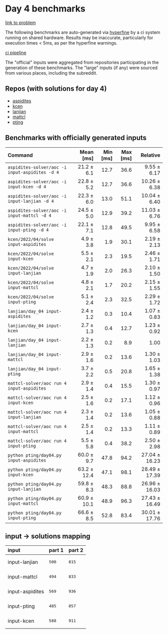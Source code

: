 # Day 4 benchmarks

[link to problem](http://adventofcode.com/2022/day/4)

The following benchmarks are auto-generated via [hyperfine](https://github.com/sharkdp/hyperfine) by a ci system running on shared hardware. Results may be inaccurate, particularly for execution times < 5ms, as per the hyperfine warnings.

[ci pipeline](http://ci.papercode.net:8080/teams/aoc2022/pipelines/aoc-compare-2022)

The "official" inputs were aggregated from repositories participating in the generation of these benchmarks. The "large" inputs (if any) were sourced from various places, including the subreddit.

## Repos (with solutions for day 4)


- [aspidites](https://github.com/aspidites/aoc2022)
- [kcen](https://github.com/kcen/AdventOfCode)
- [lanjian](https://github.com/LanJian/aoc-2022)
- [mattcl](https://github.com/mattcl/aoc2022)
- [pting](https://github.com/pting/aoc2022)

## Benchmarks with officially generated inputs
| Command | Mean [ms] | Min [ms] | Max [ms] | Relative |
|:---|---:|---:|---:|---:|
| `aspidites-solver/aoc -i input-aspidites -d 4` | 21.2 ± 6.1 | 12.7 | 36.6 | 9.55 ± 6.17 |
| `aspidites-solver/aoc -i input-kcen -d 4` | 22.8 ± 5.2 | 12.7 | 36.6 | 10.26 ± 6.38 |
| `aspidites-solver/aoc -i input-lanjian -d 4` | 22.3 ± 6.0 | 13.0 | 51.1 | 10.04 ± 6.40 |
| `aspidites-solver/aoc -i input-mattcl -d 4` | 24.5 ± 5.0 | 12.9 | 39.2 | 11.03 ± 6.76 |
| `aspidites-solver/aoc -i input-pting -d 4` | 22.1 ± 7.1 | 12.8 | 49.5 | 9.95 ± 6.58 |
| `kcen/2022/04/solve input-aspidites` | 4.9 ± 3.8 | 1.9 | 30.1 | 2.19 ± 2.13 |
| `kcen/2022/04/solve input-kcen` | 5.5 ± 2.1 | 2.3 | 19.5 | 2.46 ± 1.71 |
| `kcen/2022/04/solve input-lanjian` | 4.7 ± 1.9 | 2.0 | 26.3 | 2.10 ± 1.50 |
| `kcen/2022/04/solve input-mattcl` | 4.8 ± 2.1 | 1.7 | 20.2 | 2.15 ± 1.55 |
| `kcen/2022/04/solve input-pting` | 5.1 ± 2.4 | 2.3 | 32.5 | 2.29 ± 1.72 |
| `lanjian/day_04 input-aspidites` | 2.4 ± 1.2 | 0.3 | 10.4 | 1.07 ± 0.83 |
| `lanjian/day_04 input-kcen` | 2.7 ± 1.3 | 0.4 | 12.7 | 1.23 ± 0.92 |
| `lanjian/day_04 input-lanjian` | 2.2 ± 1.3 | 0.2 | 8.9 | 1.00 |
| `lanjian/day_04 input-mattcl` | 2.9 ± 1.6 | 0.2 | 13.6 | 1.30 ± 1.03 |
| `lanjian/day_04 input-pting` | 3.7 ± 2.2 | 0.5 | 20.8 | 1.65 ± 1.38 |
| `mattcl-solver/aoc run 4 input-aspidites` | 2.9 ± 1.4 | 0.4 | 15.5 | 1.30 ± 0.97 |
| `mattcl-solver/aoc run 4 input-kcen` | 2.5 ± 1.6 | 0.2 | 17.1 | 1.12 ± 0.96 |
| `mattcl-solver/aoc run 4 input-lanjian` | 2.3 ± 1.4 | 0.2 | 13.6 | 1.05 ± 0.88 |
| `mattcl-solver/aoc run 4 input-mattcl` | 2.5 ± 1.4 | 0.2 | 13.3 | 1.11 ± 0.89 |
| `mattcl-solver/aoc run 4 input-pting` | 5.5 ± 5.8 | 0.4 | 38.2 | 2.50 ± 2.98 |
| `python pting/day04.py input-aspidites` | 60.0 ± 9.7 | 47.8 | 94.2 | 27.04 ± 16.23 |
| `python pting/day04.py input-kcen` | 63.2 ± 12.4 | 47.1 | 98.1 | 28.49 ± 17.39 |
| `python pting/day04.py input-lanjian` | 59.8 ± 8.3 | 48.3 | 88.8 | 26.96 ± 16.03 |
| `python pting/day04.py input-mattcl` | 60.9 ± 10.1 | 48.9 | 96.3 | 27.43 ± 16.49 |
| `python pting/day04.py input-pting` | 66.6 ± 8.5 | 52.8 | 83.4 | 30.01 ± 17.76 |

## input -> solutions mapping
|input|part 1|part 2|
|:---|:---|:---|
|input-lanjian|<pre>500</pre>|<pre>815</pre>|
|input-mattcl|<pre>494</pre>|<pre>833</pre>|
|input-aspidites|<pre>569</pre>|<pre>936</pre>|
|input-pting|<pre>485</pre>|<pre>857</pre>|
|input-kcen|<pre>588</pre>|<pre>911</pre>|
